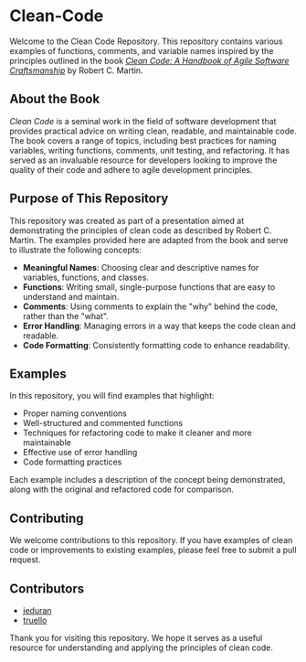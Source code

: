 # Clean-Code

Welcome to the Clean Code Repository. This repository contains various examples of functions, comments, and variable names inspired by the principles outlined in the book [*Clean Code: A Handbook of Agile Software Craftsmanship*](https://www.goodreads.com/book/show/3735293-clean-code) by Robert C. Martin.

## About the Book

*Clean Code* is a seminal work in the field of software development that provides practical advice on writing clean, readable, and maintainable code. The book covers a range of topics, including best practices for naming variables, writing functions, comments, unit testing, and refactoring. It has served as an invaluable resource for developers looking to improve the quality of their code and adhere to agile development principles.

## Purpose of This Repository

This repository was created as part of a presentation aimed at demonstrating the principles of clean code as described by Robert C. Martin. The examples provided here are adapted from the book and serve to illustrate the following concepts:

- **Meaningful Names**: Choosing clear and descriptive names for variables, functions, and classes.
- **Functions**: Writing small, single-purpose functions that are easy to understand and maintain.
- **Comments**: Using comments to explain the "why" behind the code, rather than the "what".
- **Error Handling**: Managing errors in a way that keeps the code clean and readable.
- **Code Formatting**: Consistently formatting code to enhance readability.

## Examples

In this repository, you will find examples that highlight:

- Proper naming conventions
- Well-structured and commented functions
- Techniques for refactoring code to make it cleaner and more maintainable
- Effective use of error handling
- Code formatting practices

Each example includes a description of the concept being demonstrated, along with the original and refactored code for comparison.

## Contributing

We welcome contributions to this repository. If you have examples of clean code or improvements to existing examples, please feel free to submit a pull request.

## Contributors

- [jeduran](https://github.com/Beorlor)
- [truello](https://github.com/ZomDev3343)

Thank you for visiting this repository. We hope it serves as a useful resource for understanding and applying the principles of clean code.
